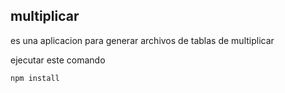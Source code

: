 ## multiplicar

es una aplicacion para generar archivos de tablas de multiplicar

ejecutar este comando

```````````````````
npm install
```````````````````